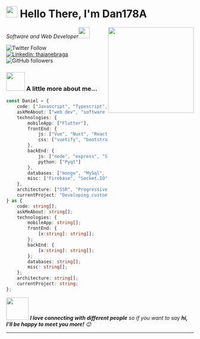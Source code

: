 <h1 align="left"><img src="https://raw.githubusercontent.com/sidbelbase/sidbelbase/master/wave.gif" width="30px"><strong> Hello There, I'm Dan178A
</strong>
</h1>

<img align='right' src="https://media.giphy.com/media/M9gbBd9nbDrOTu1Mqx/giphy.gif" width="230">
<p><em>Software and Web Developer<img src="https://media.giphy.com/media/WUlplcMpOCEmTGBtBW/giphy.gif" width="30"> 
</em></p>

![Twitter Follow](https://img.shields.io/twitter/follow/DanASr9?label=Follow)
[![Linkedin: thaianebraga](https://img.shields.io/badge/-Daniel-blue?style=flat-square&logo=Linkedin&logoColor=white&link=https://www.linkedin.com/in/daniel-silva-82435817b/)](https://www.linkedin.com/in/daniel-silva-82435817b/)
![GitHub followers](https://img.shields.io/github/followers/Dan178A?label=Follow&style=social)

### <img src="https://media.giphy.com/media/VgCDAzcKvsR6OM0uWg/giphy.gif" width="50"> A little more about me...  

```typescript
const Daniel = {
    code: ["Javascript", "Typescript", "Python", "Rust", "QML", "C++"],
    askMeAbout: ["web dev", "software dev"],
    technologies: {
        mobileApp: ["Flutter"],
        frontEnd: {
            js: ["Vue", "Nuxt", "React", "NextJS"],
            css: ["vuetify", "bootstrap"]
        },
        backEnd: {
            js: ["node", "express", "SuiteScript"],
            python: ["Pyqt"]
        },
        databases: ["mongo", "MySql", "sqlite"],
        misc: ["Firebase", "Socket.IO", "selenium", "open-cv"]
    },
    architecture: ["SSR", "Progressive web applications", "Single page applications"],
    currentProject: "Developing custom software for each client",
} as {
    code: string[];
    askMeAbout: string[];
    technologies: {
        mobileApp: string[];
        frontEnd: {
            [x:string]: string[];
        };
        backEnd: {
            [x:string]: string[];
        };
        databases: string[];
        misc: string[];
    };
    architecture: string[];
    currentProject: string;
};
```

<img src="https://media.giphy.com/media/LnQjpWaON8nhr21vNW/giphy.gif" width="60"> <em><b>I love connecting with different people</b> so if you want to say <b>hi, I'll be happy to meet you more!</b> 😊</em>

---
